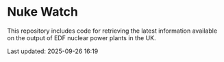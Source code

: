 # Nuke Watch

This repository includes code for retrieving the latest information available on the output of EDF nuclear power plants in the UK.

Last updated: 2025-09-26 16:19